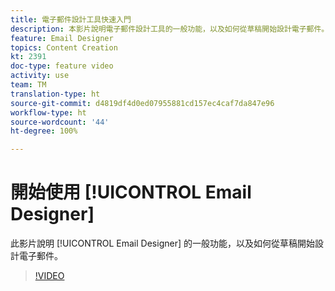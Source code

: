```yaml
---
title: 電子郵件設計工具快速入門
description: 本影片說明電子郵件設計工具的一般功能，以及如何從草稿開始設計電子郵件。
feature: Email Designer
topics: Content Creation
kt: 2391
doc-type: feature video
activity: use
team: TM
translation-type: ht
source-git-commit: d4819df4d0ed07955881cd157ec4caf7da847e96
workflow-type: ht
source-wordcount: '44'
ht-degree: 100%

---
```



# 開始使用 [!UICONTROL Email Designer]

此影片說明 [!UICONTROL Email Designer] 的一般功能，以及如何從草稿開始設計電子郵件。

>[!VIDEO](https://video.tv.adobe.com/v/25912?quality=12&captions=chi_hant)
